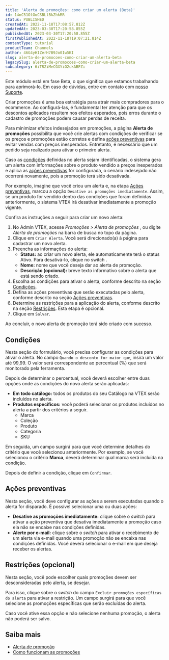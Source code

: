 ```yaml
---
title: 'Alerta de promoções: como criar um alerta (Beta)'
id: 14nC51OlGoCSBLlBkZhkRR
status: PUBLISHED
createdAt: 2022-11-18T17:08:57.812Z
updatedAt: 2023-03-30T17:20:58.855Z
publishedAt: 2023-03-30T17:20:58.855Z
firstPublishedAt: 2022-11-18T19:07:21.814Z
contentType: tutorial
productTeam: Channels
author: 46G4yHIZerH7B9Jo0Iw5KI
slug: alerta-de-promocoes-como-criar-um-alerta-beta
legacySlug: alerta-de-promocoes-como-criar-um-alerta-beta
subcategory: 6iTRZiMeCGXYiO2ckABFZi
---
```


<div class = "alert alert-info">
Este módulo está em fase Beta, o que significa que estamos trabalhando para aprimorá-lo. Em caso de dúvidas, entre em contato com <a href="https://support.vtex.com/hc/pt-br/requests">nosso Suporte</a>.
</div>

Criar promoções é uma boa estratégia para atrair mais compradores para o ecommerce. Ao configurá-las, é fundamental ter atenção para que os descontos aplicados resultem nos efeitos esperados, pois erros durante o cadastro de promoções podem causar perdas de receita.

Para minimizar efeitos indesejados em promoções, a página **Alerta de promoções** possibilita que você crie alertas com condições de verificar se os preços e promoções estão corretos e defina [ações preventivas](#acoes-preventivas) para evitar vendas com preços inesperados. Entretanto, é necessário que um pedido seja realizado para ativar o primeiro alerta.

Caso as [condições](#condicoes) definidas no alerta sejam identificadas, o sistema gera um alerta com informações sobre o produto vendido a preços inesperados e aplica as [ações preventivas](#acoes-preventivas) for configurada, o cenário indesejado não ocorrerá novamente, pois a promoção terá sido desativada.

Por exemplo, imagine que você criou um alerta e, na etapa [Ações preventivas](#acoes-preventivas), marcou a opção `Desative as promoções imediatamente`. Assim, se um produto for vendido dentro das condições que foram definidas anteriormente, o sistema VTEX irá desativar imediatamente a promoção vigente.

Confira as instruções a seguir para criar um novo alerta:

1. No Admin VTEX, acesse *Promoções > Alerta de promoções* , ou digite *Alerta de promoções* na barra de busca no topo da página.
2. Clique em `Criar Alerta`. Você será direcionado(a) à página para cadastrar um novo alerta.
3. Preencha as informações do alerta:
   * **Status:** ao criar um novo alerta, ele automaticamente terá o status Ativo. Para desativá-lo, clique no switch <i class="fas fa-toggle-on"></i>.
   * **Nome:** nome que você deseja dar ao alerta de promoção.
   * **Descrição (opcional):** breve texto informativo sobre o alerta que está sendo criado.
4. Escolha as condições para ativar o alerta, conforme descrito na seção [Condições](#condicoes).
5. Defina as ações preventivas que serão executadas pelo alerta, conforme descrito na seção [Ações preventivas](#acoes-preventivas).
6. Determine as restrições para a aplicação do alerta, conforme descrito na seção [Restrições](#restricoes-opcional). Esta etapa é opcional.
7. Clique em `Salvar`.

Ao concluir, o novo alerta de promoção terá sido criado com sucesso.

## Condições

Nesta seção do formulário,  você precisa configurar as condições para ativar o alerta. No campo `Quando o desconto for maior que`, insira um valor até 99,99. O valor será correspondente ao percentual (%) que será monitorado pela ferramenta.

Depois de determinar o percentual, você deverá escolher entre duas opções onde as condições do novo alerta serão aplicadas:

- **Em todo catálogo:** todos os produtos do seu Catálogo na VTEX serão incluídos no alerta.
- **Produtos específicos:** você poderá selecionar os produtos incluídos no alerta a partir dos critérios a seguir.
   * Marca
   * Coleção
   * Produto
   * Categoria
   * SKU

Em seguida, um campo surgirá para que você determine detalhes do critério que você selecionou anteriormente. Por exemplo, se você selecionou o critério **Marca**, deverá determinar qual marca será incluída na condição.

Depois de definir a condição, clique em `Confirmar`.

## Ações preventivas

Nesta seção, você deve configurar as ações a serem executadas quando o alerta for disparado. É possível selecionar uma ou duas ações:

- **Desative as promoções imediatamente:** clique sobre o *switch* <i class="fas fa-toggle-on"></i> para ativar a ação preventiva que desativa imediatamente a promoção caso ela não se encaixe nas condições definidas.
- **Alerte por e-mail:** clique sobre o *switch* <i class="fas fa-toggle-on"></i> para ativar o recebimento de um alerta via e-mail quando uma promoção não se encaixa nas condições definidas. Você deverá selecionar o e-mail em que deseja receber os alertas. 

## Restrições (opcional)

Nesta seção, você pode escolher quais promoções devem ser desconsideradas pelo alerta, se desejar.

Para isso, clique sobre o *switch* <i class="fas fa-toggle-on"></i> do campo `Excluir promoções específicas do alerta` para ativar a restrição. Um campo surgirá para que  você selecione as promoções específicas que serão excluídas do alerta.

Caso você ative essa opção e não selecione nenhuma promoção, o alerta não poderá ser salvo.

## Saiba mais

- [Alerta de promoção](https://help.vtex.com/pt/tutorial/alerta-de-promocoes-beta--3vDTjwoNtaxA1PUrkpEQLW)
- [Como funcionam as promoções](https://help.vtex.com/pt/tracks/promocoes--6asfF1vFYiZgTQtOzwJchR)
